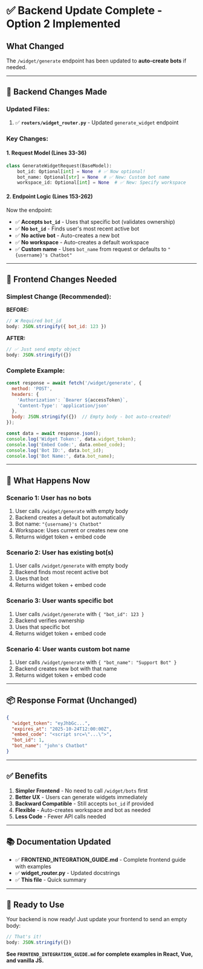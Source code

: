 # ✅ Backend Update Complete - Option 2 Implemented

## What Changed

The `/widget/generate` endpoint has been updated to **auto-create bots** if needed.

---

## 🔧 Backend Changes Made

### Updated Files:
1. ✅ **`routers/widget_router.py`** - Updated `generate_widget` endpoint

### Key Changes:

#### 1. Request Model (Lines 33-36)
```python
class GenerateWidgetRequest(BaseModel):
    bot_id: Optional[int] = None  # ✅ Now optional!
    bot_name: Optional[str] = None  # ✅ New: Custom bot name
    workspace_id: Optional[int] = None  # ✅ New: Specify workspace
```

#### 2. Endpoint Logic (Lines 153-262)
Now the endpoint:
- ✅ **Accepts `bot_id`** - Uses that specific bot (validates ownership)
- ✅ **No `bot_id`** - Finds user's most recent active bot
- ✅ **No active bot** - Auto-creates a new bot
- ✅ **No workspace** - Auto-creates a default workspace
- ✅ **Custom name** - Uses `bot_name` from request or defaults to `"{username}'s Chatbot"`

---

## 📝 Frontend Changes Needed

### **Simplest Change (Recommended):**

**BEFORE:**
```javascript
// ❌ Required bot_id
body: JSON.stringify({ bot_id: 123 })
```

**AFTER:**
```javascript
// ✅ Just send empty object
body: JSON.stringify({})
```

### **Complete Example:**

```javascript
const response = await fetch('/widget/generate', {
  method: 'POST',
  headers: {
    'Authorization': `Bearer ${accessToken}`,
    'Content-Type': 'application/json'
  },
  body: JSON.stringify({})  // Empty body - bot auto-created!
});

const data = await response.json();
console.log('Widget Token:', data.widget_token);
console.log('Embed Code:', data.embed_code);
console.log('Bot ID:', data.bot_id);
console.log('Bot Name:', data.bot_name);
```

---

## 🎯 What Happens Now

### Scenario 1: User has no bots
1. User calls `/widget/generate` with empty body
2. Backend creates a default bot automatically
3. Bot name: `"{username}'s Chatbot"`
4. Workspace: Uses current or creates new one
5. Returns widget token + embed code

### Scenario 2: User has existing bot(s)
1. User calls `/widget/generate` with empty body
2. Backend finds most recent active bot
3. Uses that bot
4. Returns widget token + embed code

### Scenario 3: User wants specific bot
1. User calls `/widget/generate` with `{ "bot_id": 123 }`
2. Backend verifies ownership
3. Uses that specific bot
4. Returns widget token + embed code

### Scenario 4: User wants custom bot name
1. User calls `/widget/generate` with `{ "bot_name": "Support Bot" }`
2. Backend creates new bot with that name
3. Returns widget token + embed code

---

## 📦 Response Format (Unchanged)

```json
{
  "widget_token": "eyJhbGc...",
  "expires_at": "2025-10-24T12:00:00Z",
  "embed_code": "<script src=\"...\">",
  "bot_id": 1,
  "bot_name": "john's Chatbot"
}
```

---

## ✅ Benefits

1. **Simpler Frontend** - No need to call `/widget/bots` first
2. **Better UX** - Users can generate widgets immediately
3. **Backward Compatible** - Still accepts `bot_id` if provided
4. **Flexible** - Auto-creates workspace and bot as needed
5. **Less Code** - Fewer API calls needed

---

## 📚 Documentation Updated

- ✅ **FRONTEND_INTEGRATION_GUIDE.md** - Complete frontend guide with examples
- ✅ **widget_router.py** - Updated docstrings
- ✅ **This file** - Quick summary

---

## 🚀 Ready to Use

Your backend is now ready! Just update your frontend to send an empty body:

```javascript
// That's it!
body: JSON.stringify({})
```

**See `FRONTEND_INTEGRATION_GUIDE.md` for complete examples in React, Vue, and vanilla JS.**
